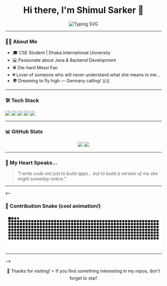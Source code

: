 <h1 align="center">Hi there, I'm Shimul Sarker 👋</h1>

<p align="center">
  <img src="https://readme-typing-svg.herokuapp.com?font=Fira+Code&pause=1000&center=true&vCenter=true&multiline=true&width=500&height=100&lines=I+code+like+I+breathe...;Silently%2C+consistently%2C+for+her.;But+she+doesn%E2%80%99t+know+I+exist+%F0%9F%92%94" alt="Typing SVG" />
</p>

---

### 🧑‍💻 About Me
- 🎓 CSE Student | Dhaka International University  
- 💻 Passionate about Java & Backend Development  
- ⚽ Die-hard Messi Fan  
- 💔 Lover of someone who will never understand what she means to me...  
- 🌍 Dreaming to fly high — Germany calling! 🇩🇪

---

### 🛠️ Tech Stack
<p>
  <img src="https://img.shields.io/badge/Java-ED8B00?style=for-the-badge&logo=java&logoColor=white"/>
  <img src="https://img.shields.io/badge/HTML5-E34F26?style=for-the-badge&logo=html5&logoColor=white"/>
  <img src="https://img.shields.io/badge/CSS3-1572B6?style=for-the-badge&logo=css3&logoColor=white"/>
  <img src="https://img.shields.io/badge/JavaScript-F7DF1E?style=for-the-badge&logo=javascript&logoColor=black"/>
  <img src="https://img.shields.io/badge/MySQL-4479A1?style=for-the-badge&logo=mysql&logoColor=white"/>
</p>

---

### 📊 GitHub Stats
<p align="center">
  <img src="https://github-readme-stats.vercel.app/api?username=shimulsarker10&show_icons=true&theme=tokyonight" height="170">
  <img src="https://github-readme-stats.vercel.app/api/top-langs/?username=shimulsarker10&layout=compact&theme=tokyonight" height="170">
</p>

---

### 🖤 My Heart Speaks...
> *"I write code not just to build apps... but to build a version of me she might someday notice."*
---

<--
### 🐍 Contribution Snake (cool animation!)
![snake gif](https://github.com/shimulsarker10/shimulsarker10/blob/output/github-contribution-grid-snake.svg)

---
-->
<p align="center">
  🧡 Thanks for visiting!  
  ⭐ If you find something interesting in my repos, don't forget to star!
</p>
